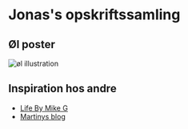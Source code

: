 # Jonas's opskriftssamling

## Øl poster
![øl illustration](attachments/øl-illustration.drawio.png)

## Inspiration hos andre

- [Life By Mike G](https://lifebymikeg.com/)
- [Martinys blog](https://martinys.dk/verdenskoekken/mellemoestlig/)


